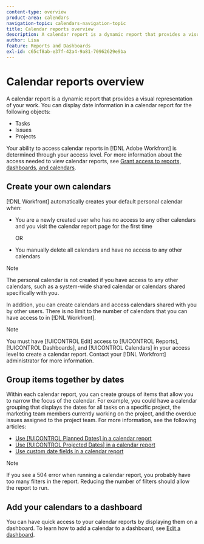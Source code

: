 ```yaml
---
content-type: overview
product-area: calendars
navigation-topic: calendars-navigation-topic
title: Calendar reports overview
description: A calendar report is a dynamic report that provides a visual representation of your work. You can display date information in a calendar report for tasks, issues, and projects.
author: Lisa
feature: Reports and Dashboards
exl-id: c65cf8ab-e37f-42a4-9a81-70962629e9ba
---
```

# Calendar reports overview

<!-- Audited: 01/2024 -->

A calendar report is a dynamic report that provides a visual representation of your work. You can display date information in a calendar report for the following objects:

* Tasks
* Issues
* Projects

Your ability to access calendar reports in [!DNL Adobe Workfront] is determined through your access level. For more information about the access needed to view calendar reports, see [Grant access to reports, dashboards, and calendars](../../../administration-and-setup/add-users/configure-and-grant-access/grant-access-reports-dashboards-calendars.md).

## Create your own calendars

[!DNL Workfront] automatically creates your default personal calendar when:

* You are a newly created user who has no access to any other calendars and you visit the calendar report page for the first time

  OR

* You manually delete all calendars and have no access to any other calendars

>[!NOTE]
>
>The personal calendar is not created if you have access to any other calendars, such as a system-wide shared calendar or calendars shared specifically with you.

In addition, you can create calendars and access calendars shared with you by other users. There is no limit to the number of calendars that you can have access to in [!DNL Workfront].

>[!NOTE]
>
>You must have [!UICONTROL Edit] access to [!UICONTROL Reports], [!UICONTROL Dashboards], and [!UICONTROL Calendars] in your access level to create a calendar report. Contact your [!DNL Workfront] administrator for more information.

## Group items together by dates

Within each calendar report, you can create groups of items that allow you to narrow the focus of the calendar. For example, you could have a calendar grouping that displays the dates for all tasks on a specific project, the marketing team members currently working on the project, and the overdue issues assigned to the project team. For more information, see the following articles:

* [Use [!UICONTROL Planned Dates] in a calendar report](../../../reports-and-dashboards/reports/calendars/use-planned-dates.md)
* [Use [!UICONTROL Projected Dates] in a calendar report](../../../reports-and-dashboards/reports/calendars/use-projected-dates.md)
* [Use custom date fields in a calendar report](../../../reports-and-dashboards/reports/calendars/use-custom-dates.md)

>[!NOTE]
>
>If you see a 504 error when running a calendar report, you probably have too many filters in the report. Reducing the number of filters should allow the report to run.

## Add your calendars to a dashboard

You can have quick access to your calendar reports by displaying them on a dashboard. To learn how to add a calendar to a dashboard, see [Edit a dashboard](../../../reports-and-dashboards/dashboards/creating-and-managing-dashboards/edit-dashboard.md).
